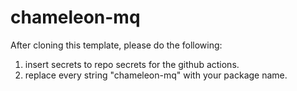 # chameleon-mq

After cloning this template, please do the following:
1. insert secrets to repo secrets for the github actions.
2. replace every string "chameleon-mq" with your package name.
